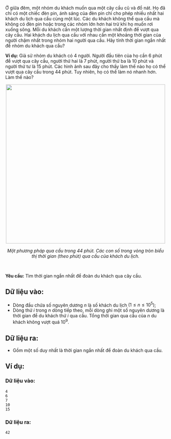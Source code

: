 Ở giữa đêm, một nhóm du khách muốn qua một cây cầu cũ và đổ nát. Họ đã chỉ có một chiếc đèn pin,  ánh sáng của đèn pin chỉ cho phép nhiều nhất hai khách du lịch qua cầu cùng một lúc. Các du khách không thể qua cầu mà không có đèn pin hoặc trong các nhóm lớn hơn hai trừ khi họ muốn rơi xuống sông. Mỗi du khách cần một lượng thời gian nhất định để vượt qua cây cầu. Hai khách du lịch qua cầu với nhau cần một khoảng thời gian của người chậm nhất trong nhóm hai người qua cầu. Hãy tính thời gian ngắn nhất để nhóm du khách qua cầu?

**Ví dụ:** Giả sử nhóm du khách có $4$ người. Người đầu tiên của họ cần $6$ phút để vượt qua cây cầu,  người thứ hai là $7$ phút, người thứ ba là $10$ phút và người thứ tư là $15$ phút. Các hình ảnh sau đây cho thấy làm thế nào họ có thể vượt qua cây cầu trong 44 phút. Tuy nhiên, họ có thể làm nó nhanh hơn. Làm thế nào?
<center>
<img src="/images/problems/253/BRIDGE.png" width="500px" />

*Một phương pháp qua cầu trong $44$ phút. Các con số trong vòng tròn biểu thị thời gian (theo phút) qua cầu của khách du lịch.*
</center>

<br>

**Yêu cầu:** Tìm thời gian ngắn nhất để đoàn du khách qua cây cầu.

## Dữ liệu vào:
- Dòng đầu chứa số nguyên dương $n$ là số khách du lịch $(1\le n \le 10^5 )$;
- Dòng thứ $i$ trong $n$ dòng tiếp theo, mỗi dòng ghi một số nguyên dương là thời gian để du khách thứ $i$ qua cầu. Tổng thời gian qua cầu của $n$ du khách không vượt quá $10^9$.

## Dữ liệu ra:
- Gồm một số duy nhất là thời gian ngắn nhất để đoàn du khách qua cầu.

## Ví dụ:
### Dữ liệu vào:
```
4
6
7
10
15
```

### Dữ liệu ra:
```
42
```